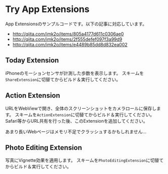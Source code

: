 # Try App Extensions

App Extensionsのサンプルコードです。以下の記事に対応しています。

* http://qiita.com/imk2o/items/805a4177d611c0306ae0
* http://qiita.com/imk2o/items/2f555defef097f3a99d9
* http://qiita.com/imk2o/items/e4489b85dd8d832ea002

## Today Extension

iPhoneのモーションセンサが計測した歩数を表示します。
スキームを`ShareExtension`に切替てからビルド＆実行してください。

## Action Extension

URLをWebViewで開き、全体のスクリーンショットをカメラロールに保存します。
スキームを`ActionExtension`に切替てからビルド＆実行してください。
Safari等からURL共有を行った後、このExtensionを追加してください。

あまり長いWebページはメモリ不足でクラッシュするかもしれません...

## Photo Editing Extension

写真にVignette効果を適用します。
スキームを`PhotoEditingExtension`に切替てからビルド＆実行してください。
